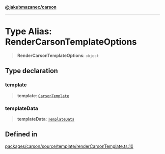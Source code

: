 [**@jakubmazanec/carson**](../README.md)

---

# Type Alias: RenderCarsonTemplateOptions

> **RenderCarsonTemplateOptions**: `object`

## Type declaration

### template

> **template**: [`CarsonTemplate`](CarsonTemplate.md)

### templateData

> **templateData**: [`TemplateData`](TemplateData.md)

## Defined in

[packages/carson/source/template/renderCarsonTemplate.ts:10](https://github.com/jakubmazanec/tools/blob/92d3fc1374d1ad6d45198d05d061e0f856a89434/packages/carson/source/template/renderCarsonTemplate.ts#L10)
